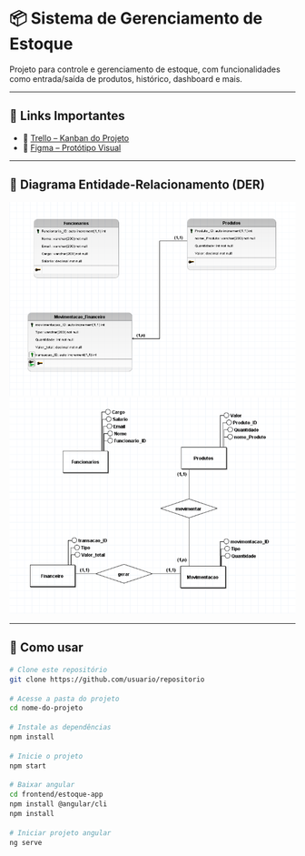 # 📦 Sistema de Gerenciamento de Estoque

Projeto para controle e gerenciamento de estoque, com funcionalidades como entrada/saída de produtos, histórico, dashboard e mais.

---

## 📌 Links Importantes

- 🧩 [Trello – Kanban do Projeto](https://trello.com/b/u22kLYGl/meu-quadro-do-trello)
- 🎨 [Figma – Protótipo Visual](https://www.figma.com/design/LUe781qrDJP0nCmjKLB51Q/GerenciamentoDeEstoque?node-id=0-1&p=f&t=jpgCRgwgkaM3EsyL-0)

---

## 🧠 Diagrama Entidade-Relacionamento (DER)

![DER: Modelo Lógico](https://github.com/bruna-tonelli/Projeto.NET/blob/main/Captura%20de%20tela%202025-07-11%20095941.png)
![DER: Modelo Coneitual](https://github.com/bruna-tonelli/Projeto.NET/blob/main/Captura%20de%20tela%202025-07-11%20095848.png)

---

## 🚀 Como usar

```bash
# Clone este repositório
git clone https://github.com/usuario/repositorio

# Acesse a pasta do projeto
cd nome-do-projeto

# Instale as dependências
npm install

# Inicie o projeto
npm start

# Baixar angular
cd frontend/estoque-app
npm install @angular/cli
npm install

# Iniciar projeto angular
ng serve
